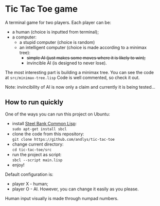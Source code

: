# Tic Tac Toe game

A terminal game for two players. Each player can be:
* a human (choice is inputted from terminal);
* a computer:
  * a stupid computer (choice is random)
  * an intelligent computer (choice is made according to a minimax tree):
    * ~~simple AI (just makes some moves where it is likely to win);~~
    * invincible AI (is designed to never lose).

The most interesting part is building a minimax tree. You can see the code at `src/minimax-tree.lisp`
Code is well commented, so check it out.

Note: invincibility of AI is now only a claim and currently it is being tested...

## How to run quickly
One of the ways you can run this project on Ubuntu:
* install [Steel Bank Common Lisp](http://www.sbcl.org/platform-table.html):  
`sudo apt-get install sbcl`
* clone the code from this repository:  
`git clone https://github.com/andlys/tic-tac-toe`
* change current directory:  
`cd tic-tac-toe/src`
* run the project as script:  
`sbcl --script main.lisp`
* enjoy!  

Default configuration is:
* player X - human;
* player O - AI.
However, you can change it easily as you please.  

Human input visually is made through numpad numbers.
